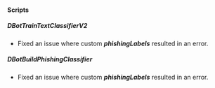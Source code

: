 
#### Scripts
##### DBotTrainTextClassifierV2
- Fixed an issue where custom ***phishingLabels*** resulted in an error.
##### DBotBuildPhishingClassifier
- Fixed an issue where custom ***phishingLabels*** resulted in an error.
